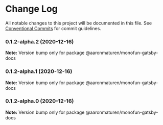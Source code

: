 # Change Log

All notable changes to this project will be documented in this file.
See [Conventional Commits](https://conventionalcommits.org) for commit guidelines.

### 0.1.2-alpha.2 (2020-12-16)

**Note:** Version bump only for package @aaronmaturen/monofun-gatsby-docs





### 0.1.2-alpha.1 (2020-12-16)

**Note:** Version bump only for package @aaronmaturen/monofun-gatsby-docs





### 0.1.2-alpha.0 (2020-12-16)

**Note:** Version bump only for package @aaronmaturen/monofun-gatsby-docs
